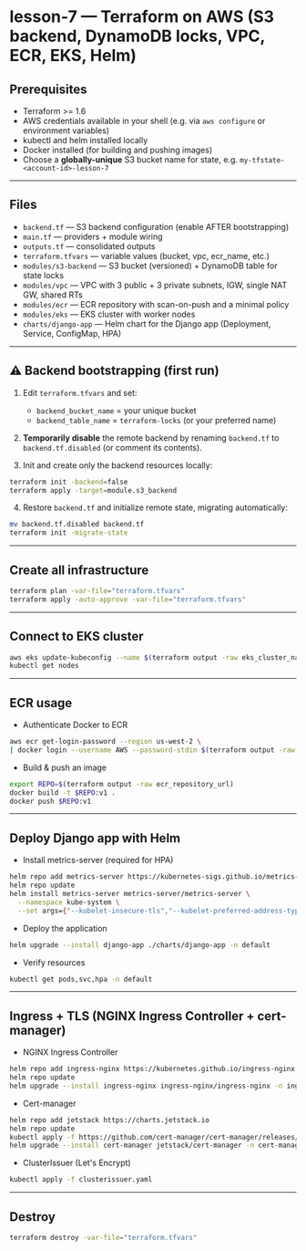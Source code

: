 # lesson-7 — Terraform on AWS (S3 backend, DynamoDB locks, VPC, ECR, EKS, Helm)

## Prerequisites
- Terraform >= 1.6
- AWS credentials available in your shell (e.g. via `aws configure` or environment variables)
- kubectl and helm installed locally
- Docker installed (for building and pushing images)
- Choose a **globally-unique** S3 bucket name for state, e.g. `my-tfstate-<account-id>-lesson-7`

---

## Files
- `backend.tf` — S3 backend configuration (enable AFTER bootstrapping)
- `main.tf` — providers + module wiring
- `outputs.tf` — consolidated outputs
- `terraform.tfvars` — variable values (bucket, vpc, ecr_name, etc.)
- `modules/s3-backend` — S3 bucket (versioned) + DynamoDB table for state locks
- `modules/vpc` — VPC with 3 public + 3 private subnets, IGW, single NAT GW, shared RTs
- `modules/ecr` — ECR repository with scan-on-push and a minimal policy
- `modules/eks` — EKS cluster with worker nodes
- `charts/django-app` — Helm chart for the Django app (Deployment, Service, ConfigMap, HPA)

---

## ⚠️ Backend bootstrapping (first run)
1. Edit `terraform.tfvars` and set:
   - `backend_bucket_name` = your unique bucket  
   - `backend_table_name` = `terraform-locks` (or your preferred name)

2. **Temporarily disable** the remote backend by renaming `backend.tf` to `backend.tf.disabled` (or comment its contents).

3. Init and create only the backend resources locally:
```bash
terraform init -backend=false
terraform apply -target=module.s3_backend
```

4. Restore `backend.tf` and initialize remote state, migrating automatically:
```bash
mv backend.tf.disabled backend.tf
terraform init -migrate-state
```

---

## Create all infrastructure
```bash
terraform plan -var-file="terraform.tfvars"
terraform apply -auto-approve -var-file="terraform.tfvars"
```

---

## Connect to EKS cluster
```bash
aws eks update-kubeconfig --name $(terraform output -raw eks_cluster_name) --region us-west-2
kubectl get nodes
```

---

## ECR usage

- Authenticate Docker to ECR
```bash
aws ecr get-login-password --region us-west-2 \
| docker login --username AWS --password-stdin $(terraform output -raw ecr_repository_url | cut -d'/' -f1)
```

- Build & push an image
```bash
export REPO=$(terraform output -raw ecr_repository_url)
docker build -t $REPO:v1 .
docker push $REPO:v1
```

---

## Deploy Django app with Helm

- Install metrics-server (required for HPA)
```bash
helm repo add metrics-server https://kubernetes-sigs.github.io/metrics-server/
helm repo update
helm install metrics-server metrics-server/metrics-server \
  --namespace kube-system \
  --set args={"--kubelet-insecure-tls","--kubelet-preferred-address-types=InternalIP,Hostname,ExternalIP"}
```
- Deploy the application
```bash
helm upgrade --install django-app ./charts/django-app -n default
```

- Verify resources
```bash
kubectl get pods,svc,hpa -n default
```

---

## Ingress + TLS (NGINX Ingress Controller + cert-manager)

- NGINX Ingress Controller
```bash
helm repo add ingress-nginx https://kubernetes.github.io/ingress-nginx
helm repo update
helm upgrade --install ingress-nginx ingress-nginx/ingress-nginx -n ingress-nginx --create-namespace
```

- Cert-manager
```bash
helm repo add jetstack https://charts.jetstack.io
helm repo update
kubectl apply -f https://github.com/cert-manager/cert-manager/releases/latest/download/cert-manager.crds.yaml
helm upgrade --install cert-manager jetstack/cert-manager -n cert-manager --create-namespace
```

- ClusterIssuer (Let's Encrypt)
```bash
kubectl apply -f clusterissuer.yaml
```

---

## Destroy
```bash
terraform destroy -var-file="terraform.tfvars"
```
